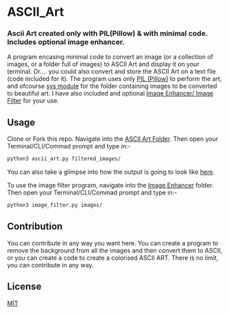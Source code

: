 # ASCII_Art
### Ascii Art created only with PIL(Pillow) &amp; with minimal code. Includes optional image enhancer.

A program encasing minimal code to convert an image (or a collection of images, or a folder full of images) to ASCII Art and display it on your terminal. Or.... you could also convert and store the ASCII Art on a text file (code included for it). The program uses only [PIL (Pillow)](https://pillow.readthedocs.io/en/stable/) to perform the art, and ofcourse [sys module](https://docs.python.org/3/library/sys.html) for the folder containing images to be converted to beautiful art. I have also included and optional [Image Enhancer/ Image Filter](https://github.com/adrinorosario/ASCII_Art/tree/main/Image%20Enhancer) for your use.

## Usage

Clone or Fork this repo. Navigate into the [ASCII Art Folder](https://github.com/adrinorosario/ASCII_Art/tree/main/ASCII%20Art). Then open your Terminal/CLI/Commad prompt and type in:- 
``` bash
python3 ascii_art.py filtered_images/
```
You can also take a glimpse into how the output is going to look like [here](https://github.com/adrinorosario/ASCII_Art/blob/main/Sample_NASA_asciiart.txt).

To use the image filter program, navigate into the [Image Enhancer](https://github.com/adrinorosario/ASCII_Art/tree/main/Image%20Enhancer) folder. Then open your Terminal/CLI/Commad prompt and type in:- 
``` bash
python3 image_filter.py images/
```

## Contribution

You can contribute in any way you want here. You can create a program to remove the background from all the images and then convert them to ASCII, or you can create a code to create a colorised ASCII ART. There is no limit, you can contribute in any way. 

## License

[MIT](https://github.com/adrinorosario/ASCII_Art/blob/main/LICENSE)
